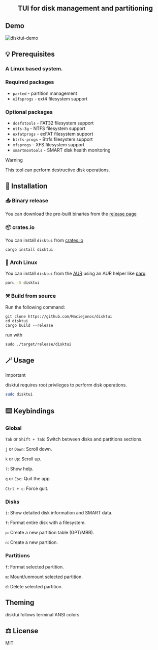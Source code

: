 <div align="center">
  <h2>TUI for disk management and partitioning</h2>
</div>

## Demo
![disktui-demo](https://github.com/user-attachments/assets/dbb9b1b5-2578-4e0b-b61c-48629c71b8e3)

## 💡 Prerequisites

### A Linux based system.

### Required packages
- `parted` - partition management
- `e2fsprogs` - ext4 filesystem support

### Optional packages
- `dosfstools` - FAT32 filesystem support
- `ntfs-3g` - NTFS filesystem support
- `exfatprogs` - exFAT filesystem support
- `btrfs-progs` - Btrfs filesystem support
- `xfsprogs` - XFS filesystem support
- `smartmontools` - SMART disk health monitoring

> [!WARNING]
> This tool can perform destructive disk operations.

## 🚀 Installation

### 📥 Binary release

You can download the pre-built binaries from the [release page](https://github.com/Maciejonos/disktui/releases)

### 📦 crates.io

You can install `disktui` from [crates.io](https://crates.io/crates/disktui)

```shell
cargo install disktui
```

### 🐧 Arch Linux

You can install `disktui` from the [AUR](https://aur.archlinux.org/packages/disktui) using an AUR helper like [paru](https://github.com/Morganamilo/paru).

```bash
paru -S disktui
```

### ⚒️ Build from source

Run the following command:

```shell
git clone https://github.com/Maciejonos/disktui
cd disktui
cargo build --release
```

run with
```shell
sudo ./target/release/disktui
```

## 🪄 Usage

> [!IMPORTANT]
> disktui requires root privileges to perform disk operations.

```bash
sudo disktui
```

## ⌨️ Keybindings

### Global

`Tab` or `Shift + Tab`: Switch between disks and partitions sections.

`j` or `Down`: Scroll down.

`k` or `Up`: Scroll up.

`?`: Show help.

`q` or `Esc`: Quit the app.

`Ctrl + c`: Force quit.

### Disks

`i`: Show detailed disk information and SMART data.

`f`: Format entire disk with a filesystem.

`p`: Create a new partition table (GPT/MBR).

`n`: Create a new partition.

### Partitions

`f`: Format selected partition.

`m`: Mount/unmount selected partition.

`d`: Delete selected partition.

## Theming
disktui follows terminal ANSI colors

## ⚖️ License

MIT
